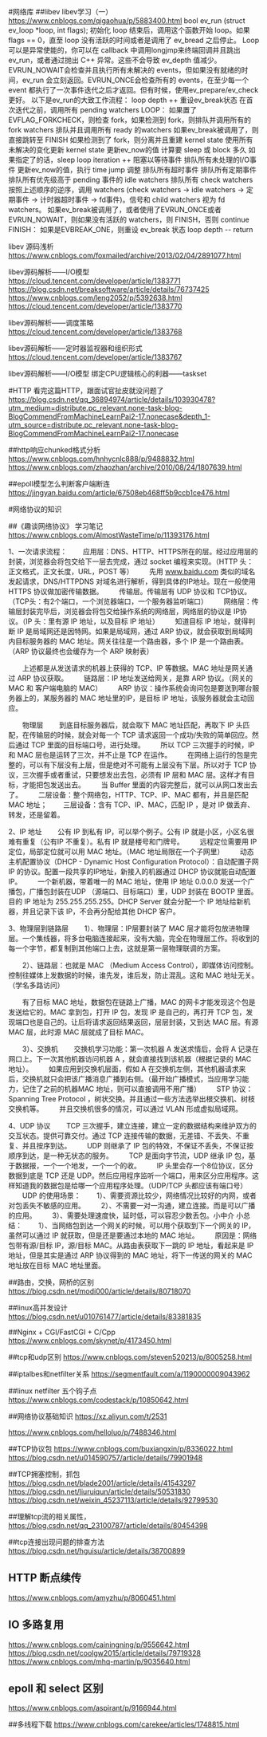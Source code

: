 
#网络库
##libev
libev学习（一） https://www.cnblogs.com/qigaohua/p/5883400.html
   bool ev_run (struct ev_loop *loop, int flags);
初始化 loop 结束后，调用这个函数开始 loop。如果 flags == 0，直至 loop 没有活跃的时间或者是调用了 ev_bread 之后停止。
Loop 可以是异常使能的，你可以在 callback 中调用longjmp来终端回调并且跳出 ev_run，或者通过抛出 C++ 异常。这些不会导致 ev_depth 值减少。
EVRUN_NOWAIT会检查并且执行所有未解决的 events，但如果没有就绪的时间，ev_run 会立刻返回。EVRUN_ONCE会检查所有的 events，在至少每一个 event 都执行了一次事件迭代之后才返回。但有时候，使用ev_prepare/ev_check更好。
以下是ev_run的大致工作流程：
loop depth ++
重设ev_break状态
在首次迭代之前，调用所有 pending watchers
LOOP：
如果置了EVFLAG_FORKCHECK，则检查 fork，如果检测到 fork，则排队并调用所有的 fork watchers
排队并且调用所有 ready 的watchers
如果ev_break被调用了，则直接跳转至 FINISH
如果检测到了 fork，则分离并且重建 kernel state
使用所有未解决的变化更新 kernel state
更新ev_now的值
计算要 sleep 或 block 多久
如果指定了的话，sleep
loop iteration ++
阻塞以等待事件
排队所有未处理的I/O事件
更新ev_now的值，执行 time jump 调整
排队所有超时事件
排队所有定期事件
排队所有优先级高于 pending 事件的 idle watchers
排队所有 check watchers
按照上述顺序的逆序，调用 watchers (check watchers -> idle watchers -> 定期事件 -> 计时器超时事件 -> fd事件)。信号和 child watchers 视为 fd watchers。
如果ev_break被调用了，或者使用了EVRUN_ONCE或者EVRUN_NOWAIT，则如果没有活跃的 watchers，则 FINISH，否则 continue
FINISH：
如果是EVBREAK_ONE，则重设 ev_break 状态
loop depth --
return

libev 源码浅析
https://www.cnblogs.com/foxmailed/archive/2013/02/04/2891077.html

libev源码解析——I/O模型
https://cloud.tencent.com/developer/article/1383771
https://blog.csdn.net/breaksoftware/article/details/76737425
https://www.cnblogs.com/leng2052/p/5392638.html
https://cloud.tencent.com/developer/article/1383770
 
libev源码解析——调度策略
https://cloud.tencent.com/developer/article/1383768

libev源码解析——定时器监视器和组织形式
https://cloud.tencent.com/developer/article/1383767

libev源码解析——I/O模型
绑定CPU逻辑核心的利器——taskset


#HTTP
看完这篇HTTP，跟面试官扯皮就没问题了
https://blog.csdn.net/qq_36894974/article/details/103930478?utm_medium=distribute.pc_relevant.none-task-blog-BlogCommendFromMachineLearnPai2-17.nonecase&depth_1-utm_source=distribute.pc_relevant.none-task-blog-BlogCommendFromMachineLearnPai2-17.nonecase

##http响应chunked格式分析 
https://www.cnblogs.com/hnhycnlc888/p/9488832.html
https://www.cnblogs.com/zhaozhan/archive/2010/08/24/1807639.html


##epoll模型怎么判断客户端断连
https://jingyan.baidu.com/article/67508eb468ff5b9ccb1ce476.html

#网络协议的知识

##《趣谈网络协议》 学习笔记
https://www.cnblogs.com/AlmostWasteTime/p/11393176.html

1、一次请求流程：
　　应用层：DNS、HTTP、HTTPS所在的层。经过应用层的封装，浏览器会将包交给下一层去完成，通过 socket 编程来实现。（HTTP 头：正文格式，正文长度，URL，POST 等）
　　先用 www.baidu.com 类似的域名发起请求，DNS/HTTPDNS 对域名进行解析，得到具体的IP地址。现在一般使用 HTTPS 协议做加密传输数据。
　　传输层。传输层有 UDP 协议和 TCP协议。（TCP头：有2个端口，一个浏览器端口，一个服务器监听端口）
　　网络层：传输层封装完毕后，浏览器会将包交给操作系统的网络层，网络层的协议是 IP协议。（IP 头：里有源 IP 地址，以及目标 IP 地址）
　　知道目标 IP 地址，就得判断 IP 是局域网还是因特网。如果是局域网，通过 ARP 协议，就会获取到局域网内目标服务器的 MAC 地址。网关往往是一个路由器，多个 IP 是一个路由表。（ARP 协议最终也会缓存为一个 ARP 映射表）

　　上述都是从发送请求的机器上获得的 TCP、IP 等数据。MAC 地址是网关通过 ARP 协议获取。
　　链路层：IP 地址发送给网关，是靠 ARP 协议。（网关的 MAC 和 客户端电脑的 MAC）
　　ARP 协议：操作系统会询问包是要送到哪台服务器上的，某服务器的 MAC 地址里的IP，是目标 IP 地址，该服务器就会主动回应。

　　物理层
　　到底目标服务器后，就会取下 MAC 地址匹配，再取下 IP 头匹配，在传输层的时候，就会对每一个 TCP 请求返回一个成功/失败的简单回应。然后通过 TCP 里面的目标端口号，进行处理。
　　所以 TCP 三次握手的时候，IP 和 MAC 层也是运转了三次，并不止是 TCP 在运作。
　　在网络上运行的包是完整的，可以有下层没有上层，但是绝对不可能有上层没有下层。所以对于 TCP 协议，三次握手或者重试，只要想发出去包，必须有 IP 层和 MAC 层。这样才有目标，才能把包发送出去。
　　当 Buffer 里面的内容完整后，就可以从网口发出去了。
　　二层设备：整个网络包，HTTP、TCP、IP、MAC 都有，并且是匹配 MAC 地址；
　　三层设备：含有 TCP、IP、MAC，匹配 IP ，是对 IP 做丢弃、转发，还是留着。

2、IP 地址
　　公有 IP 到私有 IP，可以举个例子。公有 IP 就是小区，小区名很难有重复（公有IP 不重复）。私有 IP 就是楼号和门牌号。
　　远程定位需要用 IP 定位，局部定位就可以用 MAC 地址。（MAC 地址局限在一个子网里）
　　动态主机配置协议（DHCP - Dynamic Host Configuration Protocol）：自动配置子网 IP 的协议。配置一段共享的IP地址，新接入的机器通过 DHCP 协议就能自动配置 IP。
　　一个新机器，带着唯一的 MAC 地址，使用 IP 地址 0.0.0.0 发送一个广播包，广播包封装在UDP （源端口、目标端口）里，UDP 封装在 BOOTP 里面。目的 IP 地址为 255.255.255.255。DHCP Server 就会分配一个 IP 地址给新机器，并且记录下该 IP，不会再分配给其他 DHCP 客户。

3、物理层到链路层
　　1）、物理层：IP层要封装了 MAC 层才能将包放进物理层。一个集线器，将多台电脑连接起来，没有大脑，完全在物理层工作。将收到的每一个字节，都复制到其他端口上去，这就是第一层物理联调的方案。

　　2）、链路层：也就是 MAC （Medium Access Control），即媒体访问控制。控制往媒体上发数据的时候，谁先发，谁后发，防止混乱。这和 MAC 地址无关。（学名多路访问）

　　有了目标 MAC 地址，数据包在链路上广播，MAC 的网卡才能发现这个包是发送给它的。MAC 拿到包，打开 IP 包，发现 IP 是自己的，再打开 TCP 包，发现端口也是自己的。让后将请求返回结果返回，层层封装，又到达 MAC 层。有源 MAC 层，此时源 MAC 层就成了目标 MAC。

　　3）、交换机
　　交换机学习功能：第一次机器 A 发送求情后，会将 A 记录在网口上。下一次其他机器访问机器 A ，就会直接找到该机器（根据记录的 MAC 地址）。
　　如果应用到交换机层面，假如 A 在交换机左侧，其他机器请求来后，交换机就只会把该广播消息广播到右侧。（最开始广播模式，当应用学习能力，记住了之前的机器MAC 地址，则可以直接调用不用广播）
　　STP 协议：Spanning Tree Protocol ，树状交换。并且通过一些方法选举出根交换机、树枝交换机等。
　　并且交换机很多的情况，可以通过 VLAN 形成虚拟局域网。

4、UDP 协议
　　TCP 三次握手，建立连接，建立一定的数据结构来维护双方的交互状态。提供可靠交付。通过 TCP 连接传输的数据，无差错、不丢失、不重复、并且按序到达。
　　UDP 则继承了 IP 包的特效，不保证不丢失，不保证按顺序到达，是一种无状态的服务。
　　TCP 是面向字节流，UDP 继承 IP 包，基于数据报，一个一个地发，一个一个的收。
　　IP 头里会存一个8位协议，区分数据到底是 TCP 还是 UDP。然后应用程序监听一个端口，用来区分应用程序。这样知道我的数据包是给哪一个应用程序处理。（UDP/TCP 头都应该有端口号）
　　UDP 的使用场景：
　　1）、需要资源比较少，网络情况比较好的内网，或者对包丢失不敏感的应用。
　　2）、不需要一对一沟通，建立连接。而是可以广播的应用。
　　3）、需要处理速度快，延时低，可以容忍少数丢包。小中介
小总结：
　　1）、当网络包到达一个网关的时候，可以用个获取到下一个网关的 IP，虽然可以通过 IP 就获取，但是还是要通过本地的 MAC 地址。
　　原因是：网络包带有源/目标 IP，源/目标 MAC。从路由表获取下一跳的 IP 地址，看起来是 IP 地址，但是其实是通过 ARP 协议得到的 MAC 地址，将下一传送的网关的 MAC 地址放在目标 MAC 地址里面。


##路由，交换，网桥的区别
https://blog.csdn.net/modi000/article/details/80718070

##linux高并发设计
https://blog.csdn.net/u010761477/article/details/83381835

##Nginx + CGI/FastCGI + C/Cpp
https://www.cnblogs.com/skynet/p/4173450.html

##tcp和udp区别
https://www.cnblogs.com/steven520213/p/8005258.html


##iptalbes和netfilter关系
https://segmentfault.com/a/1190000009043962


##linux netfilter 五个钩子点
https://www.cnblogs.com/codestack/p/10850642.html


##网络协议基础知识
https://xz.aliyun.com/t/2531

https://www.cnblogs.com/helloluo/p/7488346.html

##TCP协议包
https://www.cnblogs.com/buxiangxin/p/8336022.html
https://blog.csdn.net/u014590757/article/details/79901948

##TCP拥塞控制，抓包
https://blog.csdn.net/blade2001/article/details/41543297
https://blog.csdn.net/liuruiqun/article/details/50531830
https://blog.csdn.net/weixin_45237113/article/details/92799530

##理解tcp流的相关属性，
https://blog.csdn.net/qq_23100787/article/details/80454398

##tcp连接出现问题的排查方法
https://blog.csdn.net/hguisu/article/details/38700899

## HTTP 断点续传
https://www.cnblogs.com/amyzhu/p/8060451.html

## IO 多路复用
https://www.cnblogs.com/cainingning/p/9556642.html
https://blog.csdn.net/coolgw2015/article/details/79719328
https://www.cnblogs.com/mhq-martin/p/9035640.html

## epoll 和 select 区别
https://www.cnblogs.com/aspirant/p/9166944.html

##多线程下载
https://www.cnblogs.com/carekee/articles/1748815.html
